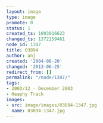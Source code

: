 ```yaml
---
layout: image
type: image
promote: 0
status: 1
created_ts: 1093016623
changed_ts: 1372159461
node_id: 1347
title: 03894
author: anj
created: '2004-08-20'
changed: '2013-06-25'
redirect_from: []
permalink: "/node/1347/"
tags:
- 2003/12 - December 2003
- Heaphy Track
images:
- src: image/images/03894-1347.jpg
  name: 03894-1347.jpg
---
```


